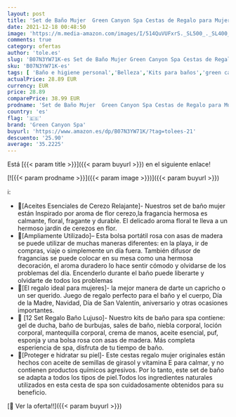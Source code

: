 ```yaml
---
layout: post
title: 'Set de Baño Mujer  Green Canyon Spa Cestas de Regalo para Mujer con Bolsa 11 Piezas Fragancia de Flor de Cerezo Loción Corporal Caja SPA Regalo Ideal para El Día de Valentín  Cumpleaños y Navidad'
date: 2021-12-18 00:48:50
image: 'https://m.media-amazon.com/images/I/514QuVUFxrS._SL500_._SL400_.jpg'
comments: true
category: ofertas
author: 'tole.es'
slug: 'B07N3YW71K-es Set de Baño Mujer Green Canyon Spa Cestas de Regalo para...'
sku: 'B07N3YW71K-es'
tags: [ 'Baño e higiene personal','Belleza','Kits para baños','green canyon spa','navidad', ]
actualPrice: 28.89 EUR
currency: EUR
price: 28.89
comparePrice: 38.99 EUR
prodname: 'Set de Baño Mujer  Green Canyon Spa Cestas de Regalo para Mujer con Bolsa 11 Piezas Fragancia de Flor de Cerezo Loción Corporal Caja SPA Regalo Ideal para El Día de Valentín  Cumpleaños y Navidad'
country: 'es'
flag: '🇪🇸'
brand: 'Green Canyon Spa'
buyurl: 'https://www.amazon.es/dp/B07N3YW71K/?tag=tolees-21'
descuento: '25.90'
average: '35.2225'
---
```


Está [{{< param title >}}]({{< param buyurl >}}) en el siguiente enlace!

[![{{< param prodname >}}]({{< param image >}})]({{< param buyurl >}})

ℹ️:

- 🌈[Aceites Esenciales de Cerezo Relajante]- Nuestros set de baño mujer están Inspirado por aroma de flor cerezo,la fragancia hermosa es calmante, floral, fragante y durable. El delicado aroma floral te lleva a un hermoso jardín de cerezos en flor.
- 💌[Ampliamente Utilizado]– Esta bolsa portátil rosa con asas de madera se puede utilizar de muchas maneras diferentes: en la playa, ir de compras, viaje o simplemente un día fuera. También difusor de fragancias se puede colocar en su mesa como una hermosa decoración, el aroma duradero lo hace sentir cómodo y olvidarse de los problemas del día. Encenderlo durante el baño puede liberarte y olvidarte de todos los problemas
- 🎀[El regalo ideal para mujeres]- la mejor manera de darte un capricho o un ser querido. Juego de regalo perfecto para el baño y el cuerpo, Día de la Madre, Navidad, Día de San Valentín, aniversario y otras ocasiones importantes.
- 🌷 [12 Set Regalo Baño Lujuso]- Nuestro kits de baño para spa contiene: gel de ducha, baño de burbujas, sales de baño, niebla corporal, loción corporal, mantequilla corporal, crema de manos, aceite esencial, puf, esponja y una bolsa rosa con asas de madera. Más completa esperiencia de spa, disfruta de tu tiempo de baño.
- 🎯[Proteger e hidratar su piel]- Este cestas regalo mujer originales están hechos con aceite de semillas de girasol y vitamina E para calmar, y no contienen productos químicos agresivos. Por lo tanto, este set de baño se adapta a todos los tipos de piel.Todos los ingredientes naturales utilizados en esta cesta de spa son cuidadosamente obtenidos para su beneficio.

[🛒 Ver la oferta!!]({{< param buyurl >}})
